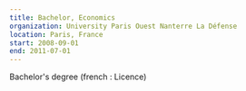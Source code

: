 ```yaml
---
title: Bachelor, Economics
organization: University Paris Ouest Nanterre La Défense
location: Paris, France
start: 2008-09-01
end: 2011-07-01
---
```


Bachelor's degree (french : Licence)
